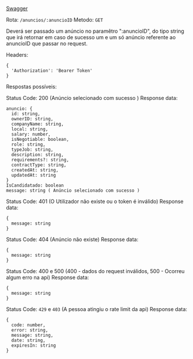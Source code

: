 [Swagger](https://portugaljobs.diogomarques.dev/api/docs/static/index.html#/Anúncios/getAnuncio)

Rota: ```/anuncios/:anuncioID```
Metodo: ```GET```

Deverá ser passado um anúncio no paramêtro ":anuncioID", do tipo string que irá retornar em caso de sucesso um e um só anúncio referente ao anuncioID que passar no request.

Headers:
```
{
  'Authorization': 'Bearer Token'
}
```

Respostas possíveis:

Status Code: 200 (Anúncio selecionado com sucesso )
Response data:
```
anuncio: {
  id: string,
  ownerID: string,
  companyName: string,
  local: string,
  salary: number,
  isNegotiable: boolean,
  role: string,
  typeJob: string,
  description: string,
  requirements?: string,
  contractType: string,
  createdAt: string,
  updatedAt: string
}
IsCandidatado: boolean
message: string ( Anúncio selecionado com sucesso )
```

Status Code: 401 (O Utilizador não existe ou o token é inválido)
Response data:
```
{
  message: string
}
```

Status Code: 404 (Anúncio não existe)
Response data:
```
{
  message: string
}
```

Status Code: 400 e 500 (400 - dados do request inválidos, 500 - Ocorreu algum erro na api)
Response data: 
```
{
  message: string 
}
```

Status Code: `429` e `403` (A pessoa atingiu o rate limit da api)
Response data:
```
{
  code: number,
  error: string,
  message: string,
  date: string,
  expiresIn: string
}
``` 